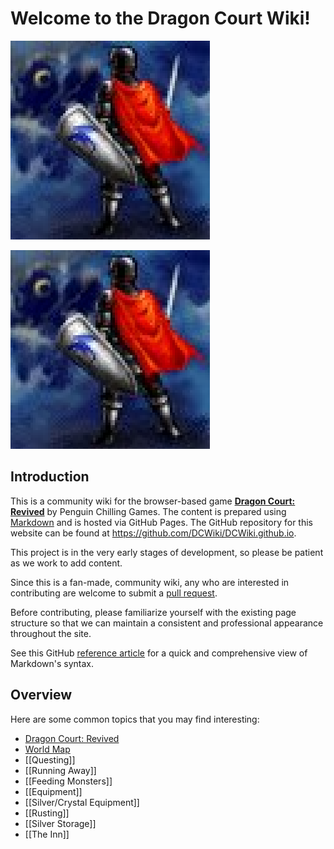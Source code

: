 # Welcome to the Dragon Court Wiki!

![Adventurer](https://github.com/DCWiki/DCWiki.github.io/blob/main/media/adventurer.png)

![Adventurer](https://github.com/DCWiki/DCWiki.github.io/blob/main/media/adventurer.png?raw=true)

## Introduction

This is a community wiki for the browser-based game **[Dragon Court: Revived](https://dragoncourt.penguinchilling.com/)** by Penguin Chilling Games. The content is prepared using [Markdown](https://en.wikipedia.org/wiki/Markdown) and is hosted via GitHub Pages. The GitHub repository for this website can be found at https://github.com/DCWiki/DCWiki.github.io.

This project is in the very early stages of development, so please be patient as we work to add content.

Since this is a fan-made, community wiki, any who are interested in contributing are welcome to submit a [pull request](https://docs.github.com/articles/about-pull-requests).

Before contributing, please familiarize yourself with the existing page structure so that we can maintain a consistent and professional appearance throughout the site.

See this GitHub [reference article](https://docs.github.com/articles/basic-writing-and-formatting-syntax) for a quick and comprehensive view of Markdown's syntax.



## Overview
Here are some common topics that you may find interesting:
* [Dragon Court: Revived](pages/Dragon-Court-Revived.md)
* [World Map](pages/Locations.md#world-map)
* [[Questing]]
* [[Running Away]]
* [[Feeding Monsters]]
* [[Equipment]]
* [[Silver/Crystal Equipment]]
* [[Rusting]]
* [[Silver Storage]]
* [[The Inn]]
